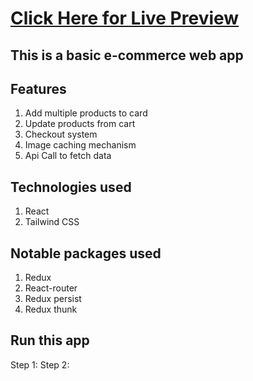 # <a href="https://ecom-react-redux-akib.netlify.app/">Click Here for Live Preview</a>

## This is a basic e-commerce web app

## Features
1. Add multiple products to card
2. Update products from cart
3. Checkout system
4. Image caching mechanism
5. Api Call to fetch data

## Technologies used
1. React
2. Tailwind CSS

## Notable packages used
1. Redux
2. React-router
3. Redux persist
4. Redux thunk

## Run this app
Step 1: <npm install>
Step 2: <npm start>
